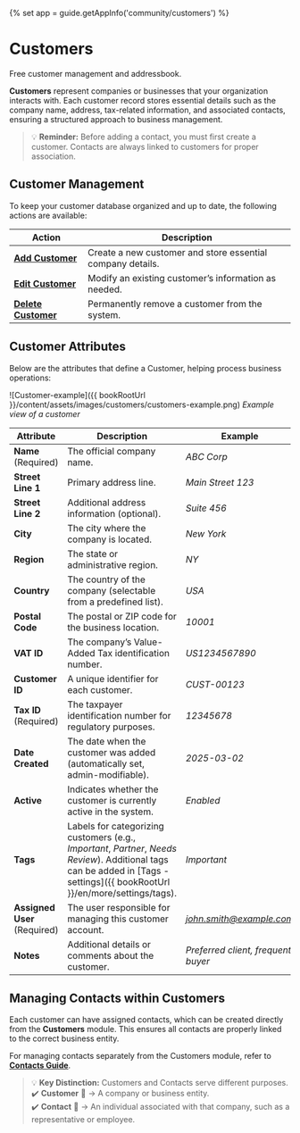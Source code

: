 {% set app = guide.getAppInfo('community/customers') %}

# Customers
Free customer management and addressbook.

**Customers** represent companies or businesses that your organization interacts with. Each customer record stores essential details such as the company name, address, tax-related information, and associated contacts, ensuring a structured approach to business management.

> 💡 **Reminder:** Before adding a contact, you must first create a customer. Contacts are always linked to customers for proper association.

## Customer Management

To keep your customer database organized and up to date, the following actions are available:

| Action                                           | Description                                                |
| ------------------------------------------------ | ---------------------------------------------------------- |
| **[Add Customer](customers/add-customer)**       | Create a new customer and store essential company details. |
| **[Edit Customer](customers/edit-customer)**     | Modify an existing customer’s information as needed.       |
| **[Delete Customer](customers/delete-customer)** | Permanently remove a customer from the system.             |

## Customer Attributes

Below are the attributes that define a Customer, helping process business operations:

![Customer-example]({{ bookRootUrl }}/content/assets/images/customers/customers-example.png)
*Example view of a customer*

| Attribute                    | Description                                                                                                                                                                   | Example                            |
| ---------------------------- | ----------------------------------------------------------------------------------------------------------------------------------------------------------------------------- | ---------------------------------- |
| **Name** (Required)          | The official company name.                                                                                                                                                    | *ABC Corp*                         |
| **Street Line 1**            | Primary address line.                                                                                                                                                         | *Main Street 123*                  |
| **Street Line 2**            | Additional address information (optional).                                                                                                                                    | *Suite 456*                        |
| **City**                     | The city where the company is located.                                                                                                                                        | *New York*                         |
| **Region**                   | The state or administrative region.                                                                                                                                           | *NY*                               |
| **Country**                  | The country of the company (selectable from a predefined list).                                                                                                               | *USA*                              |
| **Postal Code**              | The postal or ZIP code for the business location.                                                                                                                             | *10001*                            |
| **VAT ID**                   | The company’s Value-Added Tax identification number.                                                                                                                          | *US1234567890*                     |
| **Customer ID**              | A unique identifier for each customer.                                                                                                                                        | *CUST-00123*                       |
| **Tax ID** (Required)        | The taxpayer identification number for regulatory purposes.                                                                                                                   | *12345678*                         |
| **Date Created**             | The date when the customer was added (automatically set, admin-modifiable).                                                                                                   | *2025-03-02*                       |
| **Active**                   | Indicates whether the customer is currently active in the system.                                                                                                             | *Enabled*                          |
| **Tags**                     | Labels for categorizing customers (e.g., *Important*, *Partner*, *Needs Review*). Additional tags can be added in [Tags - settings]({{ bookRootUrl }}/en/more/settings/tags). | *Important*                        |
| **Assigned User** (Required) | The user responsible for managing this customer account.                                                                                                                      | *<john.smith@example.com>*         |
| **Notes**                    | Additional details or comments about the customer.                                                                                                                            | *Preferred client, frequent buyer* |

## Managing Contacts within Customers

Each customer can have assigned contacts, which can be created directly from the **Customers** module. This ensures all contacts are properly linked to the correct business entity.

For managing contacts separately from the Customers module, refer to **[Contacts Guide](contacts)**.

> 💡 **Key Distinction:** Customers and Contacts serve different purposes.  
> ✔️ **Customer** 🏢 → A company or business entity.  
> ✔️ **Contact** 👤 → An individual associated with that company, such as a representative or employee.  
